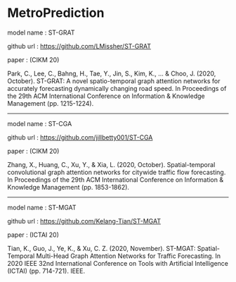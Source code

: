 # MetroPrediction


model name : ST-GRAT 

github url :  https://github.com/LMissher/ST-GRAT

paper : (CIKM 20)

Park, C., Lee, C., Bahng, H., Tae, Y., Jin, S., Kim, K., ... & Choo, J. (2020, October). ST-GRAT: A novel spatio-temporal graph attention networks for accurately forecasting dynamically changing road speed. In Proceedings of the 29th ACM International Conference on Information & Knowledge Management (pp. 1215-1224).
************************************************************
model name : ST-CGA

github url : https://github.com/jillbetty001/ST-CGA

paper : (CIKM 20)

Zhang, X., Huang, C., Xu, Y., & Xia, L. (2020, October). Spatial-temporal convolutional graph attention networks for citywide traffic flow forecasting. In Proceedings of the 29th ACM International Conference on Information & Knowledge Management (pp. 1853-1862).

************************************************************************************************************************
model name : ST-MGAT

github url : https://github.com/Kelang-Tian/ST-MGAT

paper : (ICTAI 20)

Tian, K., Guo, J., Ye, K., & Xu, C. Z. (2020, November). ST-MGAT: Spatial-Temporal Multi-Head Graph Attention Networks for Traffic Forecasting. In 2020 IEEE 32nd International Conference on Tools with Artificial Intelligence (ICTAI) (pp. 714-721). IEEE.
